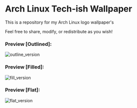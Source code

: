 # Arch Linux Tech-ish Wallpaper

This is a repository for my Arch Linux logo wallpaper's

Feel free to share, modify, or redistribute as you wish!

### Preview [Outlined]:
![outline_version](https://github.com/0x-BAD/arch-logo/blob/main/arch_outline.png "Outline Version")

### Preview [Filled]:
![fill_version](https://github.com/0x-BAD/arch-logo/blob/main/arch_fill.png "Fill Version")

### Preview [Flat]:
![flat_version](https://github.com/0x-BAD/arch-logo/blob/main/arch_flat.png "Flat Version")
